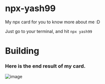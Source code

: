 # npx-yash99
My npx card for you to know more about me :D

Just go to your terminal, and hit `npx yash99`


# Building 


### Here is the end result of my card.

![image](https://media.discordapp.net/attachments/714766348588417055/833233277913399326/Screenshot_2021-04-18_102048.png?width=1394&height=669)

